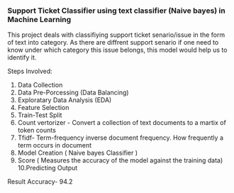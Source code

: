 ### Support Ticket Classifier using text classifier (Naive bayes) in Machine Learning

This project deals with classifiying support ticket senario/issue in the form of text into category.
As there are diffrent support senario if one need to know under which category this issue belongs, this model would help us to identify it.

Steps Involved:
1. Data Collection
2. Data Pre-Porcessing (Data Balancing)
3. Exploratary Data Analysis (EDA)
4. Feature Selection
5. Train-Test Split
6. Count vertorizer - Convert a collection of text documents to a martix of token counts
7. Tfidf- Term-frequency inverse document frequency. How frequently a term occurs in document 
8. Model Creation ( Naive bayes Classifier )
9. Score ( Measures the accuracy of the model against the training data)
10.Predicting Output

Result Accuracy- 94.2

